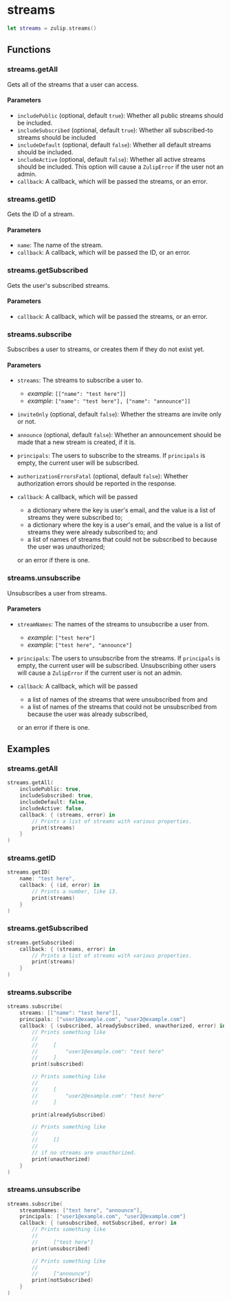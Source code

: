 # streams

```swift
let streams = zulip.streams()
```

## Functions

### streams.getAll

Gets all of the streams that a user can access.

#### Parameters

 - `includePublic` (optional, default `true`): Whether all public streams
   should be included.
 - `includeSubscribed` (optional, default `true`): Whether all subscribed-to
   streams should be included
 - `includeDefault` (optional, default `false`): Whether all default streams
   should be included.
 - `includeActive` (optional, default `false`): Whether all active streams
   should be included. This option will cause a `ZulipError` if the user not an
   admin.
 - `callback`: A callback, which will be passed the streams, or an
   error.

### streams.getID

Gets the ID of a stream.

#### Parameters

 - `name`: The name of the stream.
 - `callback`: A callback, which will be passed the ID, or an error.

### streams.getSubscribed

Gets the user's subscribed streams.

#### Parameters

- `callback`: A callback, which will be passed the streams, or an error.

### streams.subscribe

Subscribes a user to streams, or creates them if they do not exist yet.

#### Parameters

 - `streams`: The streams to subscribe a user to.
    - *example*: `[["name": "test here"]]`
    - *example*: `["name": "test here"], ["name": "announce"]]`
 - `inviteOnly` (optional, default `false`): Whether the streams are invite
   only or not.
 - `announce` (optional, default `false`): Whether an announcement should be
   made that a new stream is created, if it is.
 - `principals`: The users to subscribe to the streams. If
   `principals` is empty, the current user will be subscribed.
 - `authorizationErrorsFatal` (optional, default `false`): Whether
   authorization errors should be reported in the response.
 - `callback`: A callback, which will be passed

    - a dictionary where the key is user's email, and the value is a list of
      streams they were subscribed to;
    - a dictionary where the key is a user's email, and the value is a list of
      streams they were already subscribed to; and
    - a list of names of streams that could not be subscribed to because the
      user was unauthorized;

   or an error if there is one.

### streams.unsubscribe

Unsubscribes a user from streams.

#### Parameters

 - `streamNames`: The names of the streams to unsubscribe a user from.
    - *example*: `["test here"]`
    - *example*: `["test here", "announce"]`
 - `principals`: The users to unsubscribe from the streams. If
   `principals` is empty, the current user will be subscribed.
   Unsubscribing other users will cause a `ZulipError` if the
   current user is not an admin.
 - `callback`: A callback, which will be passed

    - a list of names of the streams that were unsubscribed from and
    - a list of names of the streams that could not be unsubscribed from
      because the user was already subscribed,

   or an error if there is one.

## Examples

### streams.getAll

```swift
streams.getAll(
    includePublic: true,
    includeSubscribed: true,
    includeDefault: false,
    includeActive: false,
    callback: { (streams, error) in
        // Prints a list of streams with various properties.
        print(streams)
    }
)
```

### streams.getID

```swift
streams.getID(
    name: "test here",
    callback: { (id, error) in
        // Prints a number, like 13.
        print(streams)
    }
)
```

### streams.getSubscribed

```swift
streams.getSubscribed(
    callback: { (streams, error) in
        // Prints a list of streams with various properties.
        print(streams)
    }
)
```

### streams.subscribe

```swift
streams.subscribe(
    streams: [["name": "test here"]],
    principals: ["user1@example.com", "user2@example.com"]
    callback: { (subscribed, alreadySubscribed, unauthorized, error) in
        // Prints something like
        //
        //     [
        //         "user1@example.com": "test here"
        //     ]
        print(subscribed)

        // Prints something like
        //
        //     [
        //         "user2@example.com": "test here"
        //     ]

        print(alreadySubscribed)

        // Prints something like
        //
        //     []
        //
        // if no streams are unauthorized.
        print(unauthorized)
    }
)
```

### streams.unsubscribe

```swift
streams.subscribe(
    streamsNames: ["test here", "announce"],
    principals: ["user1@example.com", "user2@example.com"]
    callback: { (unsubscribed, notSubscribed, error) in
        // Prints something like
        //
        //     ["test here"]
        print(unsubscribed)

        // Prints something like
        //
        //     ["announce"]
        print(notSubscribed)
    }
)
```
